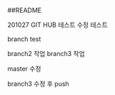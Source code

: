 ##README

201027 GIT HUB 테스트
수정 테스트

branch test

branch2 작업
branch3 작업

master 수정

branch3 수정 후 push